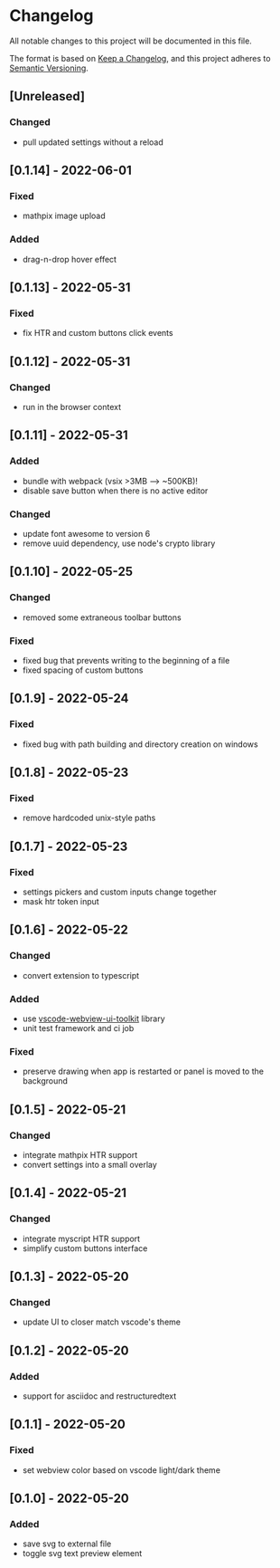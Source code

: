 # Changelog
All notable changes to this project will be documented in this file.

The format is based on [Keep a Changelog](https://keepachangelog.com/en/1.0.0/),
and this project adheres to [Semantic Versioning](https://semver.org/spec/v2.0.0.html).

## [Unreleased]


### Changed
- pull updated settings without a reload

## [0.1.14] - 2022-06-01
### Fixed
- mathpix image upload

### Added
- drag-n-drop hover effect

## [0.1.13] - 2022-05-31

### Fixed
- fix HTR and custom buttons click events

## [0.1.12] - 2022-05-31

### Changed
- run in the browser context

## [0.1.11] - 2022-05-31

### Added
- bundle with webpack (vsix >3MB --> ~500KB)!
- disable save button when there is no active editor

### Changed
- update font awesome to version 6
- remove uuid dependency, use node's crypto library

## [0.1.10] - 2022-05-25
### Changed
- removed some extraneous toolbar buttons
### Fixed
- fixed bug that prevents writing to the beginning of a file
- fixed spacing of custom buttons

## [0.1.9] - 2022-05-24
### Fixed
- fixed bug with path building and directory creation on windows

## [0.1.8] - 2022-05-23
### Fixed
- remove hardcoded unix-style paths

## [0.1.7] - 2022-05-23
### Fixed
- settings pickers and custom inputs change together
- mask htr token input

## [0.1.6] - 2022-05-22
### Changed
- convert extension to typescript
### Added
- use [vscode-webview-ui-toolkit](https://github.com/microsoft/vscode-webview-ui-toolkit) library
- unit test framework and ci job
### Fixed
- preserve drawing when app is restarted or panel is moved to the background

## [0.1.5] - 2022-05-21
### Changed
- integrate mathpix HTR support
- convert settings into a small overlay

## [0.1.4] - 2022-05-21
### Changed
- integrate myscript HTR support
- simplify custom buttons interface

## [0.1.3] - 2022-05-20
### Changed
- update UI to closer match vscode's theme

## [0.1.2] - 2022-05-20
### Added
- support for asciidoc and restructuredtext

## [0.1.1] - 2022-05-20
### Fixed
- set webview color based on vscode light/dark theme

## [0.1.0] - 2022-05-20
### Added
- save svg to external file
- toggle svg text preview element
